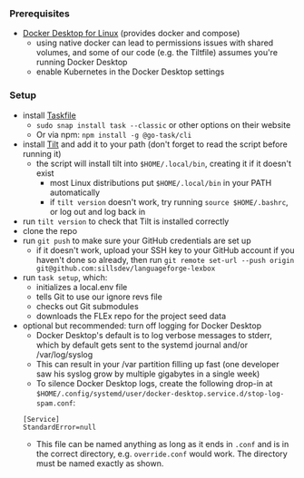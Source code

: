 ### Prerequisites
  * [Docker Desktop for Linux](https://docs.docker.com/desktop/setup/install/linux/) (provides docker and compose)
    * using native docker can lead to permissions issues with shared volumes, and some of our code (e.g. the Tiltfile) assumes you're running Docker Desktop
    * enable Kubernetes in the Docker Desktop settings

### Setup
  * install [Taskfile](https://taskfile.dev/installation/)
    * `sudo snap install task --classic` or other options on their website
    * Or via npm: `npm install -g @go-task/cli`
  * install [Tilt](https://docs.tilt.dev/) and add it to your path (don't forget to read the script before running it)
    * the script will install tilt into `$HOME/.local/bin`, creating it if it doesn't exist
      * most Linux distributions put `$HOME/.local/bin` in your PATH automatically
      * if `tilt version` doesn't work, try running `source $HOME/.bashrc`, or log out and log back in
  * run `tilt version` to check that Tilt is installed correctly
  * clone the repo
  * run `git push` to make sure your GitHub credentials are set up
    * if it doesn't work, upload your SSH key to your GitHub account if you haven't done so already, then run `git remote set-url --push origin git@github.com:sillsdev/languageforge-lexbox`
  * run `task setup`, which:
    * initializes a local.env file
    * tells Git to use our ignore revs file
    * checks out Git submodules
    * downloads the FLEx repo for the project seed data
  * optional but recommended: turn off logging for Docker Desktop
    * Docker Desktop's default is to log verbose messages to stderr, which by default gets sent to the systemd journal and/or /var/log/syslog
    * This can result in your /var partition filling up fast (one developer saw his syslog grow by multiple gigabytes in a single week)
    * To silence Docker Desktop logs, create the following drop-in at `$HOME/.config/systemd/user/docker-desktop.service.d/stop-log-spam.conf`:
    ```
    [Service]
    StandardError=null
    ```
    * This file can be named anything as long as it ends in `.conf` and is in the correct directory, e.g. `override.conf` would work. The directory must be named exactly as shown.
